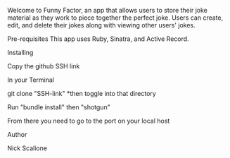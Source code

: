 Welcome to Funny Factor, an app that allows users to store their joke material as they work to piece together the perfect joke.  Users can create, edit, and delete their jokes along with viewing other users' jokes.


Pre-requisites
This app uses Ruby, Sinatra, and Active Record.


Installing

Copy the github SSH link

In your Terminal

git clone "SSH-link"
 *then toggle into that directory
 
 Run "bundle install"
      then
    "shotgun"
    
 From there you need to go to the port on your local host
 
 
 
 Author
 
 Nick Scalione

